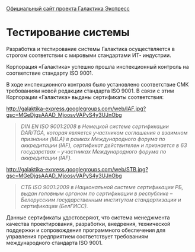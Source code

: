 [Официальный сайт проекта Галактика Экспресс](http://galaktika-express.ru/)

# Тестирование системы #

Разработка и тестирование системы Галактика осуществляется в строгом соответствии с мировыми стандартами ИТ- индустрии.

Корпорация «Галактика» успешно прошла инспекционный контроль на соответствие стандарту ISO 9001.

В ходе инспекционного контроля было установлено соответствие СМК требованиям новой редакции стандарта ISO 9001. В связи с этим Корпорации «Галактика» выданы сертификаты соответствия:

http://galaktika-express.googlegroups.com/web/IAF.jpg?gsc=MGeDjgsAAAD_MjoosvVAPyS4y3UJnObg

> _DIN EN ISO 9001:2008 в Немецкой системе сертификации DAR/TGA, которая является участником соглашения о взаимном признании (MLA) в рамках Международного форума по аккредитации (IAF), сертификат действителен и признается в 63 государствах – участниках Международного форума по аккредитации (IAF)._

http://galaktika-express.googlegroups.com/web/STB.jpg?gsc=MGeDjgsAAAD_MjoosvVAPyS4y3UJnObg



> _СТБ ISO 9001:2009 в Национальной системе сертификации РБ, выдан головным органом по сертификации в республике – Белорусским государственным институтом стандартизации и сертификации (БелГИСС)._


Данные сертификаты удостоверяют, что система менеджмента качества проектирования, разработки, внедрения, технической поддержки и сопровождения программного обеспечения для управления предприятием соответствует требованиям международного стандарта ISO 9001.